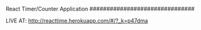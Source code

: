 React Timer/Counter Application
###############################

LIVE AT: http://reacttime.herokuapp.com/#/?_k=p47dma
